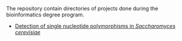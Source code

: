 The repository contain directories of projects done during the bioinformatics degree program.

* [Detection of single nucleotide polymorphisms in _Saccharomyces cerevisiae_](NGS_data_analysis)
